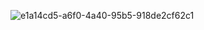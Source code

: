 ![e1a14cd5-a6f0-4a40-95b5-918de2cf62c1](https://github.com/user-attachments/assets/846fd8e3-2f2a-4ac2-8755-eabdb540f932)
